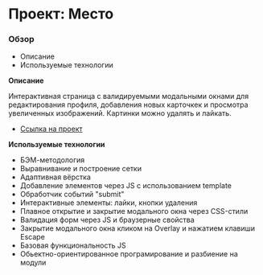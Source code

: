 # Проект: Место

### Обзор

- Описание
- Используемые технологии

**Описание**

Интерактивная страница с валидируемыми модальными окнами
для редактирования профиля, добавления новых карточкек и просмотра увеличенных изображений.
Картинки можно удалять и лайкать.

- [Ссылка на проект](https://olgaolgar47.github.io/mesto/)

**Используемые технологии**

- БЭМ-методология
- Выравнивание и построение сетки
- Адаптивная вёрстка
- Добавление элементов через JS с использованием template
- Обработчик событий "submit"
- Интерактивные элементы: лайки, кнопки удаления
- Плавное открытие и закрытие модального окна через CSS-стили
- Валидация форм через JS и браузерные свойства
- Закрытие модального окна кликом на Overlay и нажатием клавиши Escape
- Базовая функциональность JS
- Обьектно-ориентированное програмирование и разбиение на модули
